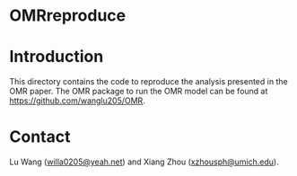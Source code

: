 # OMRreproduce
# Introduction
This directory contains the code to reproduce the analysis presented in the OMR paper. The OMR package to run the OMR model can be found at <https://github.com/wanglu205/OMR>. 
# Contact
Lu Wang (willa0205@yeah.net) and Xiang Zhou (xzhousph@umich.edu).